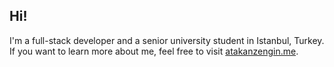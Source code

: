 ## Hi!

I'm a full-stack developer and a senior university student
in Istanbul, Turkey. 
If you want to learn more about me, feel free to visit [atakanzengin.me](https://atakanzengin.me).
